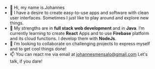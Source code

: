 - 👋 Hi, my name is Johannes
- 👀 I have a desire to create easy-to-use apps and software with clean user interfaces. Sometimes I just like to play around and explore new things.
- 🌱 My strengths are in <b>full stack web development</b> and in <b>Java</b>. I’m currently learning to create <b>React</b> Apps and to use <b>Firebase</b> platform and its cloud functions. I develop them with <b>NodeJs</b>. 
- 💞️ I’m looking to collaborate on challenging projects to express myself and to get cool things done!
- 📫 You can react me via email at <a href="mailto:johannesmensalo@gmail.com">johannesmensalo@gmail.com</a> Let's talk, if you dare!
